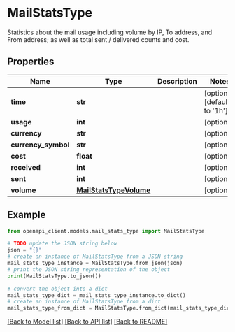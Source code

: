 # MailStatsType

Statistics about the mail usage including volume by IP, To address, and From address; as well as total sent / delivered counts and cost.

## Properties

Name | Type | Description | Notes
------------ | ------------- | ------------- | -------------
**time** | **str** |  | [optional] [default to '1h']
**usage** | **int** |  | [optional] 
**currency** | **str** |  | [optional] 
**currency_symbol** | **str** |  | [optional] 
**cost** | **float** |  | [optional] 
**received** | **int** |  | [optional] 
**sent** | **int** |  | [optional] 
**volume** | [**MailStatsTypeVolume**](MailStatsTypeVolume.md) |  | [optional] 

## Example

```python
from openapi_client.models.mail_stats_type import MailStatsType

# TODO update the JSON string below
json = "{}"
# create an instance of MailStatsType from a JSON string
mail_stats_type_instance = MailStatsType.from_json(json)
# print the JSON string representation of the object
print(MailStatsType.to_json())

# convert the object into a dict
mail_stats_type_dict = mail_stats_type_instance.to_dict()
# create an instance of MailStatsType from a dict
mail_stats_type_from_dict = MailStatsType.from_dict(mail_stats_type_dict)
```
[[Back to Model list]](../README.md#documentation-for-models) [[Back to API list]](../README.md#documentation-for-api-endpoints) [[Back to README]](../README.md)


